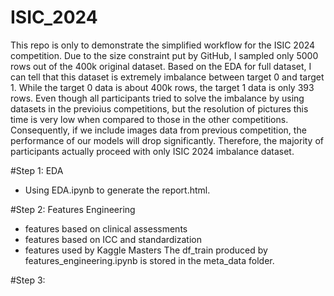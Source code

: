 # ISIC_2024

This repo is only to demonstrate the simplified workflow for the ISIC 2024 competition. Due to the size constraint put by GitHub, I sampled only 5000 rows out of the 400k original dataset.
Based on the EDA for full dataset, I can tell that this dataset is extremely imbalance between target 0 and target 1. While the target 0 data is about 400k rows, 
the target 1 data is only 393 rows. Even though all participants tried to solve the imbalance by using datasets in the previoius competitions, but the resolution of pictures this time is very low
when compared to those in the other competitions. Consequently, if we include images data from previous competition, the performance of our models will drop significantly. Therefore, the majority of
participants actually proceed with only ISIC 2024 imbalance dataset.

#Step 1: EDA
  * Using EDA.ipynb to generate the report.html.
    
#Step 2: Features Engineering
  * features based on clinical assessments
  * features based on ICC and standardization
  * features used by Kaggle Masters
The df_train produced by features_engineering.ipynb is stored in the meta_data folder.

#Step 3:
